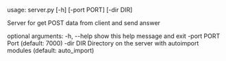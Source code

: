 usage: server.py [-h] [-port PORT] [-dir DIR]

Server for get POST data from client and send answer

optional arguments:
  -h, --help  show this help message and exit
  -port PORT  Port (default: 7000)
  -dir DIR    Directory on the server with autoimport modules (default: auto_import)
